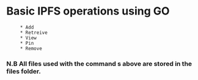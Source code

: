 # Basic IPFS operations using GO
         * Add
         * Retreive
         * View
         * Pin
         * Remove

### N.B All files used with the command s above are stored in the files folder.
